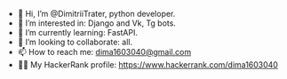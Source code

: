 - 👋 Hi, I’m @DimitriiTrater, python developer.
- 👀 I’m interested in: Django and Vk, Tg bots. 
- 🌱 I’m currently learning: FastAPI.
- 💞️ I’m looking to collaborate: all.
- 📫 How to reach me: dima1603040@gmail.com
- 🐱‍💻 My HackerRank profile: https://www.hackerrank.com/dima1603040

<!---
DimitriiTrater/DimitriiTrater is a ✨ special ✨ repository because its `README.md` (this file) appears on your GitHub profile.
You can click the Preview link to take a look at your changes.
--->
